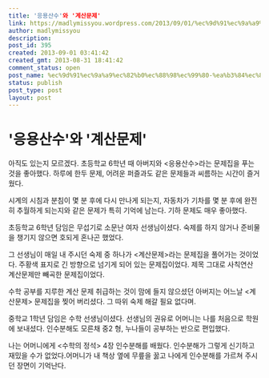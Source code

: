 ```yaml
---
title: '응용산수'와 '계산문제'
link: https://madlymissyou.wordpress.com/2013/09/01/%ec%9d%91%ec%9a%a9%ec%82%b0%ec%88%98%ec%99%80-%ea%b3%84%ec%82%b0%eb%ac%b8%ec%a0%9c/
author: madlymissyou
description: 
post_id: 395
created: 2013-09-01 03:41:42
created_gmt: 2013-08-31 18:41:42
comment_status: open
post_name: %ec%9d%91%ec%9a%a9%ec%82%b0%ec%88%98%ec%99%80-%ea%b3%84%ec%82%b0%eb%ac%b8%ec%a0%9c
status: publish
post_type: post
layout: post
---
```


# '응용산수'와 '계산문제'

아직도 있는지 모르겠다. 초등학교 6학년 때 아버지와 <응용산수>라는 문제집을 푸는 것을 좋아했다. 하루에 한두 문제, 어려운 퍼즐과도 같은 문제들과 씨름하는 시간이 즐거웠다.

시계의 시침과 분침이 몇 분 후에 다시 만나게 되는지, 자동차가 기차를 몇 분 후에 완전히 추월하게 되는지와 같은 문제가 특히 기억에 남는다. 기하 문제도 매우 좋아했다.

초등학교 6학년 담임은 무섭기로 소문난 여자 선생님이셨다. 숙제를 하지 않거나 준비물을 챙기지 않으면 호되게 혼나곤 했었다.

그 선생님이 매일 내 주시던 숙제 중 하나가 <계산문제>라는 문제집을 풀어가는 것이었다. 주황색 표지로 긴 방향으로 넘기게 되어 있는 문제집이었다. 제목 그대로 사칙연산 계산문제만 빼곡한 문제집이었다.

수학 공부를 지루한 계산 문제 취급하는 것이 맘에 들지 않으셨던 아버지는 어느날 <계산문제> 문제집을 찢어 버리셨다. 그 따위 숙제 해갈 필요 없다며.

중학교 1학년 담임은 수학 선생님이셨다. 선생님의 권유로 어머니는 나를 처음으로 학원에 보내셨다. 인수분해도 모른채 중2 형, 누나들이 공부하는 반으로 편입했다.

나는 어머니에게 <수학의 정석> 4장 인수분해를 배웠다. 인수분해가 그렇게 신기하고 재밌을 수가 없었다.어머니가 내 책상 옆에 무릎을 꿇고 나에게 인수분해를 가르쳐 주시던 장면이 기억난다.
